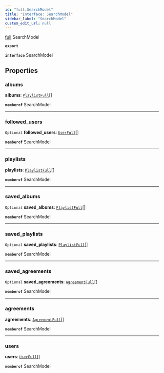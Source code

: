 ```yaml
---
id: "full.SearchModel"
title: "Interface: SearchModel"
sidebar_label: "SearchModel"
custom_edit_url: null
---
```


[full](../namespaces/full.md).SearchModel

**`export`**

**`interface`** SearchModel

## Properties

### albums

 **albums**: [`PlaylistFull`](full.PlaylistFull.md)[]

**`memberof`** SearchModel

___

### followed\_users

 `Optional` **followed\_users**: [`UserFull`](full.UserFull.md)[]

**`memberof`** SearchModel

___

### playlists

 **playlists**: [`PlaylistFull`](full.PlaylistFull.md)[]

**`memberof`** SearchModel

___

### saved\_albums

 `Optional` **saved\_albums**: [`PlaylistFull`](full.PlaylistFull.md)[]

**`memberof`** SearchModel

___

### saved\_playlists

 `Optional` **saved\_playlists**: [`PlaylistFull`](full.PlaylistFull.md)[]

**`memberof`** SearchModel

___

### saved\_agreements

 `Optional` **saved\_agreements**: [`AgreementFull`](full.AgreementFull.md)[]

**`memberof`** SearchModel

___

### agreements

 **agreements**: [`AgreementFull`](full.AgreementFull.md)[]

**`memberof`** SearchModel

___

### users

 **users**: [`UserFull`](full.UserFull.md)[]

**`memberof`** SearchModel
